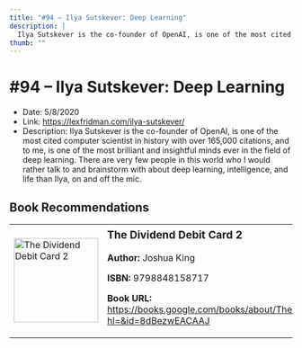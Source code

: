 ```yaml
---
title: "#94 – Ilya Sutskever: Deep Learning"
description: |
  Ilya Sutskever is the co-founder of OpenAI, is one of the most cited computer scientist in history with over 165,000 citations, and to me, is one of the most brilliant and insightful minds ever in the field of deep learning. There are very few people in this world who I would rather talk to and brainstorm with about deep learning, intelligence, and life than Ilya, on and off the mic."
thumb: ""
---
```


# #94 – Ilya Sutskever: Deep Learning

  - Date: 5/8/2020
  - Link: https://lexfridman.com/ilya-sutskever/
  - Description: Ilya Sutskever is the co-founder of OpenAI, is one of the most cited computer scientist in history with over 165,000 citations, and to me, is one of the most brilliant and insightful minds ever in the field of deep learning. There are very few people in this world who I would rather talk to and brainstorm with about deep learning, intelligence, and life than Ilya, on and off the mic.

## Book Recommendations

<table style="border: none;"><tr style="border: none;"><td style="border: none;"><img src="https://books.google.com/books/content?id=8dBezwEACAAJ&printsec=frontcover&img=1&zoom=1&source=gbs_api" alt="The Dividend Debit Card 2" width="150" style="vertical-align: top;"></td><td style="border: none; vertical-align: top;"><h3 style='margin-top: 5'>The Dividend Debit Card 2</h3><p><strong>Author:</strong> Joshua King</p><p><strong>ISBN:</strong> 9798848158717</p><p><strong>Book URL:</strong> <a href="https://books.google.com/books/about/The_Dividend_Debit_Card_2.html?hl=&id=8dBezwEACAAJ">https://books.google.com/books/about/The_Dividend_Debit_Card_2.html?hl=&id=8dBezwEACAAJ</a></p></td></tr></table>
